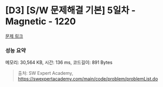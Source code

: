 # [D3] [S/W 문제해결 기본] 5일차 - Magnetic - 1220 

[문제 링크](https://swexpertacademy.com/main/code/problem/problemDetail.do?contestProbId=AV14hwZqABsCFAYD) 

### 성능 요약

메모리: 30,564 KB, 시간: 136 ms, 코드길이: 891 Bytes



> 출처: SW Expert Academy, https://swexpertacademy.com/main/code/problem/problemList.do
